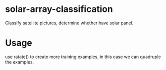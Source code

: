 # solar-array-classification
Classify satellite pictures, determine whether have solar panel.

# Usage

use ratate() to create more training examples, in this case we can quadruple the examples.
